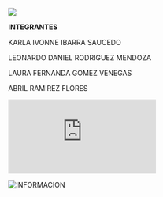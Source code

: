 ![](http://p84.cooltext.com/Rendered/Cool%20Text%20-%20Economa%20y%20Tecnologa%20284030636304166.png)

**INTEGRANTES**

KARLA IVONNE IBARRA SAUCEDO

LEONARDO DANIEL RODRIGUEZ MENDOZA

LAURA FERNANDA GOMEZ VENEGAS

ABRIL RAMIREZ FLORES

![**INFORMACION**](https://github.com/Abril161242/Economia-y-Tecnologia-Mesa-2/blob/master/README.md)

![**INFORMACION**](https://abril161242.github.io/Economia-y-Tecnologia-Mesa-2/)
